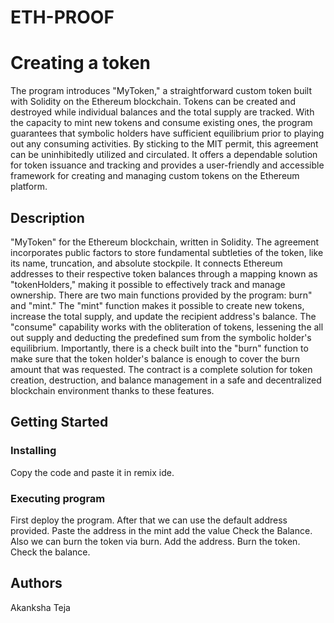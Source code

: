 # ETH-PROOF
# Creating a token
The program introduces "MyToken," a straightforward custom token built with Solidity on the Ethereum blockchain. 
Tokens can be created and destroyed while individual balances and the total supply are tracked. 
With the capacity to mint new tokens and consume existing ones, the program guarantees that symbolic holders have sufficient equilibrium prior to playing out any consuming activities.
By sticking to the MIT permit, this agreement can be uninhibitedly utilized and circulated. 
It offers a dependable solution for token issuance and tracking and provides a user-friendly and accessible framework for creating and managing custom tokens on the Ethereum platform.
## Description
"MyToken" for the Ethereum blockchain, written in Solidity. The agreement incorporates public factors to store fundamental subtleties of the token, like its name, truncation, and absolute stockpile. 
It connects Ethereum addresses to their respective token balances through a mapping known as "tokenHolders," making it possible to effectively track and manage ownership. 
There are two main functions provided by the program: burn" and "mint." The "mint" function makes it possible to create new tokens, increase the total supply, and update the recipient address's balance.
The "consume" capability works with the obliteration of tokens, lessening the all out supply and deducting the predefined sum from the symbolic holder's equilibrium. 
Importantly, there is a check built into the "burn" function to make sure that the token holder's balance is enough to cover the burn amount that was requested.
The contract is a complete solution for token creation, destruction, and balance management in a safe and decentralized blockchain environment thanks to these features.

## Getting Started

### Installing
Copy the code and paste it in remix ide.

### Executing program
First deploy the program. After that we can use the default address provided. Paste the address in the mint add the value Check the Balance. Also we can burn the token via burn. Add the address. Burn the token. Check the balance.

## Authors
Akanksha Teja


